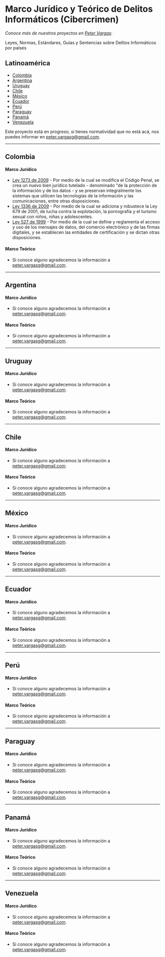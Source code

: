 # Marco Jurídico y Teórico de Delitos Informáticos (Cibercrimen)
_Conoce más de nuestros proyectos en [Peter Vargas](https://petervargas.com):_

Leyes, Normas, Estándares, Guías y Sentencias sobre Delitos Informáticos por países

## Latinoamérica

* [Colombia](#Colombia)
* [Argentina](#Argentina)
* [Uruguay](#Uruguay)
* [Chile](#Chile)
* [México](#Mexico)
* [Ecuador](#Ecuador)
* [Perú](#Peru)
* [Paraguay](#Paraguay)
* [Panamá](#Panama)
* [Venezuela](#Venezuela)

Este proyecto está en progreso, si tienes normatividad que no está acá, nos puedes informar en peter.vargasg@gmail.com.

-------------
<p id="Colombia">

## Colombia

#### Marco Jurídico

  - [Ley 1273 de 2009](https://github.com/PetterVargas/Marco-Juridico-y-Teorico-de-Delitos-Informaticos-Cibercrimen/blob/master/Colombia/Ley%201273%20de%202009%20-%20Se%20crea%20el%20bien%20jur%C3%ADdico%20tutelado%20De%20la%20Protecci%C3%B3n%20de%20la%20Informaci%C3%B3n%20y%20de%20los%20Datos.pdf) - Por medio de la cual se modifica el Código Penal, se crea un nuevo bien jurídico tutelado - denominado "de la protección de la información y de los datos - y se preservan integralmente los sistemas que utilicen las tecnologías de la información y las comunicaciones, entre otras disposiciones.
  - [Ley 1336 de 2009](https://github.com/PetterVargas/Marco-Juridico-y-Teorico-de-Delitos-Informaticos-Cibercrimen/blob/master/Colombia/Ley%201336%20de%202009%20-%20Se%20adiciona%20y%20robustece%20la%20Ley%20679%20de%202001%2C%20de%20lucha%20contra%20la%20explotaci%C3%B3n%2C%20la%20pornograf%C3%ADa%20y%20el%20turismo%20sexual.pdf) - Por medio de la cual se adiciona y robustece la Ley 679 de 2001, de lucha contra la explotación, la pornografía y el turismo sexual con niños, niñas y adolescentes.
  - [Ley 527 de 1999](https://github.com/PetterVargas/Marco-Juridico-y-Teorico-de-Delitos-Informaticos-Cibercrimen/blob/master/Colombia/Ley%20527%20de%201999%20-%20Se%20define%20y%20reglamenta%20el%20acceso%20y%20uso%20de%20los%20mensajes%20de%20datos%2C%20del%20comercio%20electr%C3%B3nico%20y%20de%20las%20firmas%20digitales.pdf) - Por medio de la cual se define y reglamenta el acceso y uso de los mensajes de datos, del comercio electrónico y de las firmas digitales, y se establecen las entidades de certificación y se dictan otras disposiciones.

#### Marco Teórico

  - Si conoce alguno agradecemos la información a peter.vargasg@gmail.com.
-------------
<p id="Argentina">
	
## Argentina

#### Marco Jurídico

  - Si conoce alguno agradecemos la información a peter.vargasg@gmail.com.

#### Marco Teórico

  - Si conoce alguno agradecemos la información a peter.vargasg@gmail.com.
-------------
<p id="Uruguay">
	
## Uruguay

#### Marco Jurídico

  - Si conoce alguno agradecemos la información a peter.vargasg@gmail.com.

#### Marco Teórico

  - Si conoce alguno agradecemos la información a peter.vargasg@gmail.com.
-------------
<p id="Chile">
	
## Chile

#### Marco Jurídico

  - Si conoce alguno agradecemos la información a peter.vargasg@gmail.com.

#### Marco Teórico

  - Si conoce alguno agradecemos la información a peter.vargasg@gmail.com.
-------------
<p id="Mexico">
	
## México

#### Marco Jurídico

  - Si conoce alguno agradecemos la información a peter.vargasg@gmail.com.

#### Marco Teórico

  - Si conoce alguno agradecemos la información a peter.vargasg@gmail.com.
-------------
<p id="Ecuador">
	
## Ecuador

#### Marco Jurídico

  - Si conoce alguno agradecemos la información a peter.vargasg@gmail.com.

#### Marco Teórico

  - Si conoce alguno agradecemos la información a peter.vargasg@gmail.com.
-------------
<p id="Peru">

## Perú

#### Marco Jurídico

  - Si conoce alguno agradecemos la información a peter.vargasg@gmail.com.

#### Marco Teórico

  - Si conoce alguno agradecemos la información a peter.vargasg@gmail.com.
-------------
<p id="Paraguay">
	
## Paraguay

#### Marco Jurídico

  - Si conoce alguno agradecemos la información a peter.vargasg@gmail.com.

#### Marco Teórico

  - Si conoce alguno agradecemos la información a peter.vargasg@gmail.com.
-------------
<p id="Panama">
	
## Panamá

#### Marco Jurídico

  - Si conoce alguno agradecemos la información a peter.vargasg@gmail.com.

#### Marco Teórico

  - Si conoce alguno agradecemos la información a peter.vargasg@gmail.com.
-------------
<p id="Venezuela">
	
## Venezuela

#### Marco Jurídico

  - Si conoce alguno agradecemos la información a peter.vargasg@gmail.com.

#### Marco Teórico

  - Si conoce alguno agradecemos la información a peter.vargasg@gmail.com.
